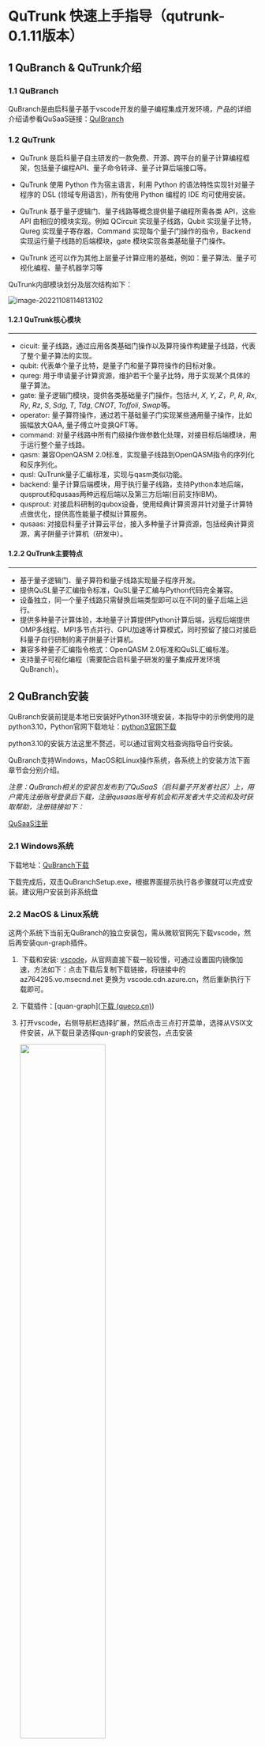 #                               **QuTrunk 快速上手指导**（qutrunk-0.1.11版本）

## **1 QuBranch & QuTrunk介绍**

###    1.1 QuBranch  

QuBranch是由启科量子基于vscode开发的量子编程集成开发环境，产品的详细介绍请参看QuSaaS链接：[QuIBranch](http://developer.queco.cn/product/detail?id=32)   

###    1.2 QuTrunk   

- QuTrunk 是启科量子自主研发的一款免费、开源、跨平台的量子计算编程框架，包括量子编程API、量子命令转译、量子计算后端接口等。

- QuTrunk 使用 Python 作为宿主语言，利用 Python 的语法特性实现针对量子程序的 DSL (领域专用语言)，所有使用 Python 编程的 IDE 均可使用安装。
- QuTrunk 基于量子逻辑门、量子线路等概念提供量子编程所需各类 API，这些 API 由相应的模块实现。例如 QCircuit 实现量子线路，Qubit 实现量子比特，Qureg 实现量子寄存器，Command 实现每个量子门操作的指令，Backend 实现运行量子线路的后端模块，gate 模块实现各类基础量子门操作。
- QuTrunk 还可以作为其他上层量子计算应用的基础，例如：量子算法、量子可视化编程、量子机器学习等  

 QuTrunk内部模块划分及层次结构如下：

![image-20221108114813102](image/image-20221108114813102.png)

#### **1.2.1 QuTrunk核心模块**

------

- cicuit: 量子线路，通过应用各类基础门操作以及算符操作构建量子线路，代表了整个量子算法的实现。
- qubit: 代表单个量子比特，是量子门和量子算符操作的目标对象。
- qureg: 用于申请量子计算资源，维护若干个量子比特，用于实现某个具体的量子算法。
- gate: 量子逻辑门模块，提供各类基础量子门操作，包括:*H*, *X*, *Y*, *Z*，*P*, *R*, *Rx*, *Ry*, *Rz*, *S*, *Sdg*, *T*, *Tdg*, *CNOT*, *Toffoli*, *Swap*等。
- operator: 量子算符操作，通过若干基础量子门实现某些通用量子操作，比如振幅放大QAA, 量子傅立叶变换QFT等。
- command: 对量子线路中所有门级操作做参数化处理，对接目标后端模块，用于运行整个量子线路。
- qasm: 兼容OpenQASM 2.0标准，实现量子线路到OpenQASM指令的序列化和反序列化。
- qusl: QuTrunk量子汇编标准，实现与qasm类似功能。
- backend: 量子计算后端模块，用于执行量子线路，支持Python本地后端，qusprout和qusaas两种远程后端以及第三方后端(目前支持IBM)。
- qusprout: 对接启科研制的qubox设备，使用经典计算资源并针对量子计算特点做优化，提供高性能量子模拟计算服务。
- qusaas: 对接启科量子计算云平台，接入多种量子计算资源，包括经典计算资源，离子阱量子计算机（研发中）。

#### 1.2.2 QuTrunk主要特点

------

- 基于量子逻辑门、量子算符和量子线路实现量子程序开发。
- 提供QuSL量子汇编指令标准，QuSL量子汇编与Python代码完全兼容。
- 设备独立，同一个量子线路只需替换后端类型即可以在不同的量子后端上运行。
- 提供多种量子计算体验，本地量子计算提供Python计算后端，远程后端提供OMP多线程、MPI多节点并行、GPU加速等计算模式，同时预留了接口对接启科量子自行研制的离子阱量子计算机。
- 兼容多种量子汇编指令格式：OpenQASM 2.0标准和QuSL汇编标准。
- 支持量子可视化编程（需要配合启科量子研发的量子集成开发环境 QuBranch）。

## 2  QuBranch安装  

QuBranch安装前提是本地已安装好Python3环境安装，本指导中的示例使用的是python3.10，Python官网下载地址：[python3官网下载](https://www.python.org/downloads/) 

python3.10的安装方法这里不赘述，可以通过官网文档查询指导自行安装。

QuBranch支持Windows，MacOS和Linux操作系统，各系统上的安装方法下面章节会分别介绍。

*注意：QuBranch相关的安装包发布到了QuSaaS（启科量子开发者社区）上，用户需先注册账号登录后下载，注册qusaas账号有机会和开发者大牛交流和及时获取帮助，注册链接如下：*

[QuSaaS注册](http://developer.queco.cn/login/index?redirect_url=/&sign_type=login)

###   **2.1 Windows系统**  

  下载地址：[QuBranch下载](http://developer.queco.cn/download/list) 

  下载完成后，双击QuBranchSetup.exe，根据界面提示执行各步骤就可以完成安装。建议用户安装到非系统盘  

###   **2.2 MacOS & Linux系统**  

  这两个系统下当前无QuBranch的独立安装包，需从微软官网先下载vscode，然后再安装qun-graph插件。  

1. ​    下载和安装: [vscode](https://code.visualstudio.com)，从官网直接下载一般较慢，可通过设置国内镜像加速，方法如下：点击下载后复制下载链接，将链接中的az764295.vo.msecnd.net 更换为 vscode.cdn.azure.cn，然后重新执行下载即可。  

2. 下载插件：[quan-graph]([下载 (queco.cn)](http://developer.queco.cn/download/list))

3. 打开vscode，右侧导航栏选择扩展，然后点击三点打开菜单，选择从VSIX文件安装，从下载目录选择qun-graph的安装包，点击安装  

   <img src="image/quan-graph安装.jpg" width="60%">    

​      安装会自动安装相关依赖包，完成后效果如图：  
​      <img src="image/quan-graph安装后效果.jpg" width="60%">   

## **3 QuTrunk下载及安装**   

QuTrunk支持pip在线安装，whl安装包直接安装以及源码编译安装。whl包和源码已经发布到pypi源和qusaas下载中心 。用户可以通过项目站点直接下载安装。

- pypi站点下载链接： [QuTrunk](https://pypi.org/project/qutrunk/#files)  

- 通过QuSaaS下载中心下载： [QuTrunk](http://developer.queco.cn/download/list)


各安装方法指导如下：(以qutrunk-0.1.11版本示例，用户使用以发布最新的版本为准)

### 3.1 pip安装

命令行执行如下指令安装：

```python
pip3 install qutrunk
```

### 3.2 whl包本地安装

从上面提供的站点链接下载下来whl安装包，然后打开终端，切换到下载目录，执行本地安装：

```python
pip3 install qutrunk-0.1.11-py3-none-any.whl
```

### 3.3 源码安装方法

将从上述下载地址下载到的源码安装包进行解压，命令行上执行如下命令：  

```python
tar -zxvf qutrunk-0.1.11.tar.gz
cd qutrunk-0.1.11
python3 setup.py install 
```

### **3.4 Qutrunk安装完成后检查**

Qutrunk安装完成后可以执行如下命令验证安装是否成功，版本是否准确，命令各平台通用：

```python
pip3 show qutrunk
```

然后python命令行执行：

```python
import qutrunk
qutrunk.run_check()
```

输出结果为："QuTrunk is installed successfully! You can use QuTrunk now."表明QuTrunk安装成功。

## 4 QuTrunk量子编程

### 4.1 Demo程序编写

QuTrunk部署完成后，可以开始我们的第一个hello world程序运行了。

#### 4.1.1 Python解释器切换  

windows及Linux下执行ctrl+shift+p，macOS下执行command+shift+p，打开命令行，输入quan搜索，选择**quan：python解释器切换**。python解释器切换可切换全工作区或为单一项目切换python环境。  
<img src="image/python解释器切换.jpg" width="100%">  

<img src="image/python解释器切换工作区.jpg " width="100%">

打开选择界面后，可以通过加号自己输入，也可以选择recommend，还有安装了python版本的路径。本示例中选择recommend本地安装了python3.10.5的64bit版本  
<img src="image/python解释器切换选择.jpg" width="100%">  
选择完成后，windows上可以查询左下角解释器版本是否一致。

#### 4.1.2 新建工作区  

在需要保存的目录下新建一个目录，示例中Qun-Demo，在IDE开始界面，选择打开文件夹，然后选中新建的文件夹打开,显示如下：  
  <img src="image/新建工作区.jpg" width="60%">

#### 4.1.3 量子计算Demo程序编写及运行

从开始界面，选择新建python文件，并保存为demo.py,下面的代码为bell_pair算法例子：  

``` python
from qutrunk.circuit import QCircuit
from qutrunk.circuit.gates import H, CNOT, Measure

qc = QCircuit()
qr = qc.allocate(2) # allocate

H * qr[0]   # apply gate
CNOT * (qr[0], qr[1])
Measure * qr[0]
Measure * qr[1]

qc.print();# print circuit
res = qc.run(shots=1024) # run circuit
print(res.get_counts()) # print result

qc.draw() #print quantum circuit
```

上面程序运行结果如下：  
![image-20221107110935584](image/image-20221107110935584.png)

程序结果说明如下：

1. "[{"00": 498}, {"11": 526}]": 为量子线路运行统计结果，因为指明了线路运行1024次，  所以输出的结果为：出现“00”的次数为498；出现“11”的次数为526
2.  下面的是输出的量子线路图，q[0] 和q[1]是两个量子比特分别作用H门，CX门然后分别实施测量    

### 4.2 可视化编程

#### 4.2.1 初始化量子编程工作区  

​          打开IDE，先初始化量子编程工作区：windows上按ctrl+shift+p，macOS上command+shift+p打开命令行，输入quan搜索，选择quan：初始化量子编程工作区，执行初始化。启动初始化可视化编程工作区功能，将为用户建立一个虚拟工作区用于可视化编程。  
<img src="image/初始化量子编程工作区.jpg" width="80%">  

#### 4.2.2 启动可视化量子编程  

​         再次按ctrl+shift+p/comand+shift+p，输入quan搜索，可以看到量子可视化编程已经出现，选择“quan:量子可视化编程“启动量子编程可视化功能。该功能允许用户生成多个可视化编程的qdoor文件，并且切换不同的qdoor文件生成不同的量子电路图，亦允许您使用编程的方式或者使用可视化拖拽的方式编辑电路图，将量子门图入电路图中生成电路图，将量子门从电路图中拖出可删除量子门。目前支持H、NOT、Sdg、Toffoli、Tdg、X、Y、Z、P、Rx、Ry、Rz、R、SqrtX、T、Measure，其中X、Y、Z、P、Rx、Ry、Rz允许添加一个控制位，Rx、Ry、Rz允许变更旋转角。并提供了关键字高亮，代码提示，代码自动完成等功能。借助Qutrunk的能力您可以查看当前量子电路图的量子态统计。  
  <img src="image/启动量子编程可视化.jpg" width="80%">  

#### 4.2.3 开始进行可视化编程示例

在可视化编程页面，用户可以通过托拉拽的方式选择各图形化编程元素加入或者删除完成编程，删除只需将元素脱出窗外松开即可，可视化编程示例如下：  
<img src="image/可视化编程示例.jpg" width="60%"> 

### 4.3 配置后端量子计算资源

​      目前QuTrunk量子计算框架支持多种后端计算资源，常用的有两种：一种是local即调用本地计算资源模拟量子计算，一种是调用QuSprout后端计算资源。以上示例没有指定的情况下均是直接使用local。下面示例讲述如何切换后端计算资源

#### 4.3.1  设置调用QuSprout的IP地址和端口

设置qusprout的访问地址和端口有两种方式设置：

**1）第一种方式是通过QuBranch的命令面板设置**

打开QuBranch命令行面板(windows: 按ctrl+shift+p; macOS: 按command+shift+p)，选择“quan: box的设置”，  设置QuBox的ip:port(地址和端口号)，本示例中使用的是测试的qusprout的服务器：192.168.170.195:9091然后按enter建完成设定。

目前内部测试qusprout的地址可以临时用（192.168.170.214:9091）来验证

<img src="image/QuSprout配置选择.jpg" width="100%">

<img src="image/QuSprout服务器及端口配置.jpg" width="100%">

**2）通过修改qubox的配置文件**

首先命令行上执行pip3 show qutrunk 可以找到qutrunk安装的地址Location，如下图所示

![image-20221109154314045](image/image-20221109154314045.png)

然后进入到此地址下的:Location路径\qutrunk\config\ 目录下，修改qubox.xml地址，如下：

![image-20221109154710887](image/image-20221109154710887.png)

#### 4.3.2 代码中指定QuSprout为计算后端

首先需要先导入后端模块backends中的BackendQuSprout，然后在构建量子线路的时候指定后端参数为QuSprout

以下此示例仍以bell_pair算法为例：

```python
from qutrunk.circuit import QCircuit
from qutrunk.circuit.gates import H, CNOT, Measure
from qutrunk.backends import BackendQuSprout#引入QuSprout计算后端模块


qc = QCircuit(backend=BackendQuSprout()) #指定QuSprout作为计算后端
qr = qc.allocate(2) # allocate

H * qr[0]   # apply gate
CNOT * (qr[0], qr[1])
Measure * qr[0]
Measure *| qr[1]

qc.print()   # print circuit
res = qc.run(shots=1024) # run circuit
print(res.get_counts()) # print result


qc.draw()
```

程序运行结果如下图，可以看到运行结果与上面使用本地资源计算结果一致

![image-20221107111410736](image/image-20221107111410736.png)

## 5  QuTrunk参考资料

如果需要对Qutrunk做全面了解，请访问QuSaaS平台：[启科开发者平台 (queco.cn)](http://developer.queco.cn/)
